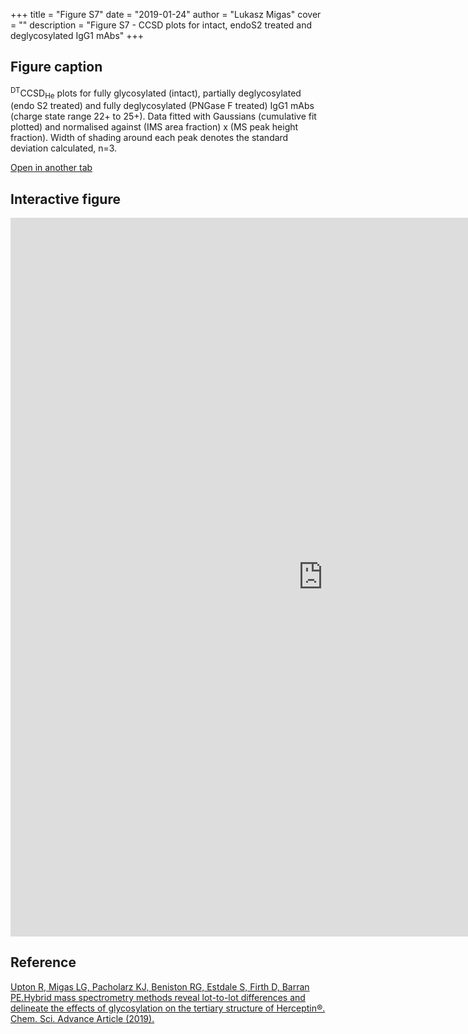 +++
title = "Figure S7"
date = "2019-01-24"
author = "Lukasz Migas"
cover = ""
description = "Figure S7 - CCSD plots for intact, endoS2 treated and deglycosylated IgG1 mAbs"
+++

## Figure caption

<sup>DT</sup>CCSD<sub>He</sub> plots for fully glycosylated (intact), partially deglycosylated (endo S2 treated) and fully deglycosylated (PNGase F treated) IgG1 mAbs (charge state range 22+ to 25+). Data fitted with Gaussians (cumulative fit plotted) and normalised against (IMS area fraction) x (MS peak height fraction). Width of shading around each peak denotes the standard deviation calculated, n=3.

[Open in another tab](https://upton-herceptin-2019.netlify.com/assets/Figure_S5.html)

## Interactive figure

<iframe
    width="1000"
    frameborder="0"
    height="1150"
    src="https://upton-herceptin-2019.netlify.com/assets/Figure_S5.html"
    style="background: #FFFFFF;"
></iframe>

## Reference

[Upton R, Migas LG, Pacholarz KJ, Beniston RG, Estdale S, Firth D, Barran PE.Hybrid mass spectrometry methods reveal lot-to-lot differences and delineate the effects of glycosylation on the tertiary structure of Herceptin®. Chem. Sci. Advance Article (2019).](https://pubs.rsc.org/en/content/articlepdf/2019/sc/c8sc05029e)